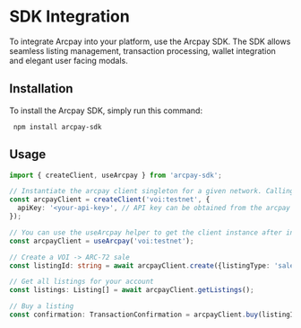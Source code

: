 # SDK Integration

To integrate Arcpay into your platform, use the Arcpay SDK. The SDK allows seamless listing management, transaction processing, wallet integration and elegant user facing modals.

## Installation

To install the Arcpay SDK, simply run this command:

```shell
 npm install arcpay-sdk 
 ```

## Usage

```typescript
import { createClient, useArcpay } from 'arcpay-sdk';

// Instantiate the arcpay client singleton for a given network. Calling this method twice with the same network will return the same instance.
const arcpayClient = createClient('voi:testnet', {
  apiKey: '<your-api-key>', // API key can be obtained from the arcpay dashboard
});

// You can use the useArcpay helper to get the client instance after instantiating it.
const arcpayClient = useArcpay('voi:testnet');

// Create a VOI -> ARC-72 sale
const listingId: string = await arcpayClient.create({listingType: 'sale'});

// Get all listings for your account
const listings: Listing[] = await arcpayClient.getListings();

// Buy a listing
const confirmation: TransactionConfirmation = arcpayClient.buy(listingId);
```

<!--@include: ../sdk/api-reference.md-->

<!--@include: ../sdk/api-keys.md-->

